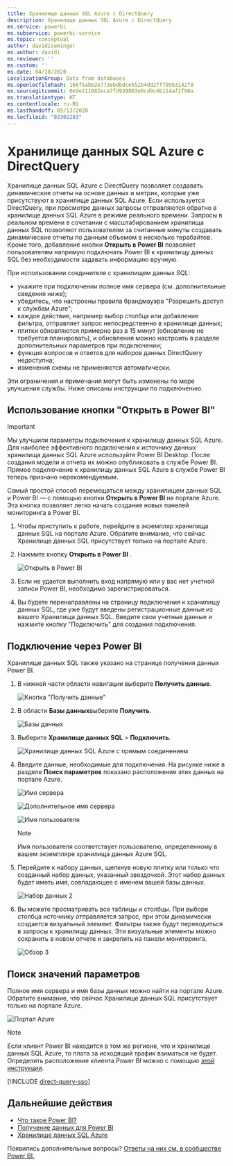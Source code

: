 ```yaml
---
title: Хранилище данных SQL Azure с DirectQuery
description: Хранилище данных SQL Azure с DirectQuery
ms.service: powerbi
ms.subservice: powerbi-service
ms.topic: conceptual
author: davidiseminger
ms.author: davidi
ms.reviewer: ''
ms.custom: ''
ms.date: 04/28/2020
LocalizationGroup: Data from databases
ms.openlocfilehash: 166f5abb2e773ebdbdce552b4dd2fff99b3142f8
ms.sourcegitcommit: 0e9e211082eca7fd939803e0cd9c6b114af2f90a
ms.translationtype: HT
ms.contentlocale: ru-RU
ms.lasthandoff: 05/13/2020
ms.locfileid: "83302283"
---
```

# <a name="azure-sql-data-warehouse-with-directquery"></a>Хранилище данных SQL Azure с DirectQuery

Хранилище данных SQL Azure с DirectQuery позволяет создавать динамические отчеты на основе данных и метрик, которые уже присутствуют в хранилище данных SQL Azure. Если используется DirectQuery, при просмотре данных запросы отправляются обратно в хранилище данных SQL Azure в режиме реального времени. Запросы в реальном времени в сочетании с масштабированием хранилища данных SQL позволяют пользователям за считанные минуты создавать динамические отчеты по данным объемом в несколько терабайтов. Кроме того, добавление кнопки **Открыть в Power BI** позволяет пользователям напрямую подключать Power BI к хранилищу данных SQL без необходимости задавать информацию вручную.

При использовании соединителя с хранилищем данных SQL:

* укажите при подключении полное имя сервера (см. дополнительные сведения ниже);
* убедитесь, что настроены правила брандмауэра "Разрешить доступ к службам Azure";
* каждое действие, например выбор столбца или добавление фильтра, отправляет запрос непосредственно в хранилище данных;
* плитки обновляются примерно раз в 15 минут (обновление не требуется планировать),  и обновления можно настроить в разделе дополнительных параметров при подключении;
* функция вопросов и ответов для наборов данных DirectQuery недоступна;
* изменения схемы не применяются автоматически.

Эти ограничения и примечания могут быть изменены по мере улучшения службы. Ниже описаны инструкции по подключению.

## <a name="using-the-open-in-power-bi-button"></a>Использование кнопки "Открыть в Power BI"

> [!Important]
> Мы улучшили параметры подключения к хранилищу данных SQL Azure.  Для наиболее эффективного подключения к источнику данных хранилища данных SQL Azure используйте Power BI Desktop.  После создания модели и отчета их можно опубликовать в службе Power BI.  Прямое подключение к хранилищу данных SQL Azure в службе Power BI теперь признано нерекомендуемым.

Самый простой способ перемещаться между хранилищем данных SQL и Power BI — с помощью кнопки **Открыть в Power BI** на портале Azure. Эта кнопка позволяет легко начать создание новых панелей мониторинга в Power BI.

1. Чтобы приступить к работе, перейдите в экземпляр хранилища данных SQL на портале Azure. Обратите внимание, что сейчас Хранилище данных SQL присутствует только на портале Azure.

2. Нажмите кнопку **Открыть в Power BI** .

    ![Открыть в Power BI](media/service-azure-sql-data-warehouse-with-direct-connect/openinpowerbi.png)

3. Если не удается выполнить вход напрямую или у вас нет учетной записи Power BI, необходимо зарегистрироваться.

4. Вы будете перенаправлены на страницу подключения к хранилищу данных SQL, где уже будут введены регистрационные данные из вашего Хранилища данных SQL. Введите свои учетные данные и нажмите кнопку "Подключить" для создания подключения.

## <a name="connecting-through-power-bi"></a>Подключение через Power BI

Хранилище данных SQL также указано на странице получения данных Power BI. 

1. В нижней части области навигации выберите **Получить данные**.  

    ![Кнопка "Получить данные"](media/service-azure-sql-data-warehouse-with-direct-connect/getdatabutton.png)

2. В области **Базы данных**выберите **Получить**.

    ![Базы данных](media/service-azure-sql-data-warehouse-with-direct-connect/databases.png)

3. Выберите **Хранилище данных SQL** \> **Подключить**.

    ![Хранилище данных SQL Azure с прямым соединением](media/service-azure-sql-data-warehouse-with-direct-connect/azuresqldatawarehouseconnect.png)

4. Введите данные, необходимые для подключения. На рисунке ниже в разделе **Поиск параметров** показано расположение этих данных на портале Azure.

    ![Имя сервера](media/service-azure-sql-data-warehouse-with-direct-connect/servername.png)

    ![Дополнительное имя сервера](media/service-azure-sql-data-warehouse-with-direct-connect/servernamewithadvanced.png)

    ![Имя пользователя](media/service-azure-sql-data-warehouse-with-direct-connect/username.png)

   > [!NOTE]
   > Имя пользователя соответствует пользователю, определенному в вашем экземпляре хранилища данных Azure SQL.

5. Перейдите к набору данных, щелкнув новую плитку или только что созданный набор данных, указанный звездочкой. Этот набор данных будет иметь имя, совпадающее с именем вашей базы данных.

    ![Набор данных 2](media/service-azure-sql-data-warehouse-with-direct-connect/dataset2.png)

6. Вы можете просматривать все таблицы и столбцы. При выборе столбца источнику отправляется запрос, при этом динамически создается визуальный элемент. Фильтры также будут переводиться в запросы к хранилищу данных. Эти визуальные элементы можно сохранить в новом отчете и закрепить на панели мониторинга.

    ![Обзор 3](media/service-azure-sql-data-warehouse-with-direct-connect/explore3.png)

## <a name="finding-parameter-values"></a>Поиск значений параметров

Полное имя сервера и имя базы данных можно найти на портале Azure. Обратите внимание, что сейчас Хранилище данных SQL присутствует только на портале Azure.

![Портал Azure](media/service-azure-sql-data-warehouse-with-direct-connect/azureportal.png)

> [!NOTE]
> Если клиент Power BI находится в том же регионе, что и хранилище данных SQL Azure, то плата за исходящий трафик взиматься не будет. Определить расположение клиента Power BI можно с помощью [этой инструкции](https://docs.microsoft.com/power-bi/service-admin-where-is-my-tenant-located).

[!INCLUDE [direct-query-sso](../includes/direct-query-sso.md)]

## <a name="next-steps"></a>Дальнейшие действия

* [Что такое Power BI?](../fundamentals/power-bi-overview.md)  
* [Получение данных для Power BI](service-get-data.md)  
* [Хранилище данных SQL Azure](/azure/sql-data-warehouse/sql-data-warehouse-overview-what-is/)

Появились дополнительные вопросы? [Ответы на них см. в сообществе Power BI.](https://community.powerbi.com/)
